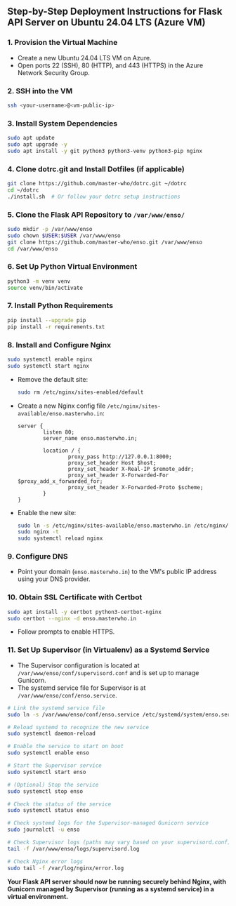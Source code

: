## Step-by-Step Deployment Instructions for Flask API Server on Ubuntu 24.04 LTS (Azure VM)

### 1. Provision the Virtual Machine
- Create a new Ubuntu 24.04 LTS VM on Azure.
- Open ports 22 (SSH), 80 (HTTP), and 443 (HTTPS) in the Azure Network Security Group.

### 2. SSH into the VM
```sh
ssh <your-username>@<vm-public-ip>
```

### 3. Install System Dependencies
```sh
sudo apt update
sudo apt upgrade -y
sudo apt install -y git python3 python3-venv python3-pip nginx
```

### 4. Clone dotrc.git and Install Dotfiles (if applicable)
```sh
git clone https://github.com/master-who/dotrc.git ~/dotrc
cd ~/dotrc
./install.sh  # Or follow your dotrc setup instructions
```

### 5. Clone the Flask API Repository to `/var/www/enso/`
```sh
sudo mkdir -p /var/www/enso
sudo chown $USER:$USER /var/www/enso
git clone https://github.com/master-who/enso.git /var/www/enso
cd /var/www/enso
```

### 6. Set Up Python Virtual Environment
```sh
python3 -m venv venv
source venv/bin/activate
```

### 7. Install Python Requirements
```sh
pip install --upgrade pip
pip install -r requirements.txt
```

### 8. Install and Configure Nginx
```sh
sudo systemctl enable nginx
sudo systemctl start nginx
```
- Remove the default site:
    ```sh
    sudo rm /etc/nginx/sites-enabled/default
    ```
- Create a new Nginx config file `/etc/nginx/sites-available/enso.masterwho.in`:
    ```nginx
    server {
            listen 80;
            server_name enso.masterwho.in;

            location / {
                    proxy_pass http://127.0.0.1:8000;
                    proxy_set_header Host $host;
                    proxy_set_header X-Real-IP $remote_addr;
                    proxy_set_header X-Forwarded-For $proxy_add_x_forwarded_for;
                    proxy_set_header X-Forwarded-Proto $scheme;
            }
    }
    ```
- Enable the new site:
    ```sh
    sudo ln -s /etc/nginx/sites-available/enso.masterwho.in /etc/nginx/sites-enabled/
    sudo nginx -t
    sudo systemctl reload nginx
    ```

### 9. Configure DNS
- Point your domain (`enso.masterwho.in`) to the VM's public IP address using your DNS provider.

### 10. Obtain SSL Certificate with Certbot
```sh
sudo apt install -y certbot python3-certbot-nginx
sudo certbot --nginx -d enso.masterwho.in
```
- Follow prompts to enable HTTPS.

### 11. Set Up Supervisor (in Virtualenv) as a Systemd Service

- The Supervisor configuration is located at `/var/www/enso/conf/supervisord.conf` and is set up to manage Gunicorn.
- The systemd service file for Supervisor is at `/var/www/enso/conf/enso.service`.

```sh
# Link the systemd service file
sudo ln -s /var/www/enso/conf/enso.service /etc/systemd/system/enso.service

# Reload systemd to recognize the new service
sudo systemctl daemon-reload

# Enable the service to start on boot
sudo systemctl enable enso

# Start the Supervisor service
sudo systemctl start enso

# (Optional) Stop the service
sudo systemctl stop enso

# Check the status of the service
sudo systemctl status enso

# Check systemd logs for the Supervisor-managed Gunicorn service
sudo journalctl -u enso

# Check Supervisor logs (paths may vary based on your supervisord.conf)
tail -f /var/www/enso/logs/supervisord.log

# Check Nginx error logs
sudo tail -f /var/log/nginx/error.log
```

**Your Flask API server should now be running securely behind Nginx, with Gunicorn managed by Supervisor (running as a systemd service) in a virtual environment.**